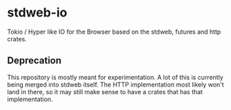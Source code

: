 # stdweb-io
Tokio / Hyper like IO for the Browser based on the stdweb, futures and http crates.

## Deprecation

This repository is mostly meant for experimentation. A lot of this is currently being merged into stdweb itself. The HTTP implementation most likely won't land in there, so it may still make sense to have a crates that has that implementation.
